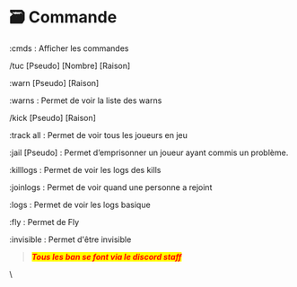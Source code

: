 # 🗃️ Commande

:cmds : Afficher les commandes

/tuc \[Pseudo] \[Nombre] \[Raison]

:warn \[Pseudo] \[Raison]

:warns : Permet de voir la liste des warns

/kick \[Pseudo] \[Raison]

:track all : Permet de voir tous les joueurs en jeu

:jail \[Pseudo] : Permet d’emprisonner un joueur ayant commis un problème.

:killlogs : Permet de voir les logs des kills

:joinlogs : Permet de voir quand une personne a rejoint

:logs : Permet de voir les logs basique

:fly : Permet de Fly

:invisible : Permet d'être invisible



> &#x20;_<mark style="color:red;">**Tous les ban se font via le discord staff**</mark>_

\
